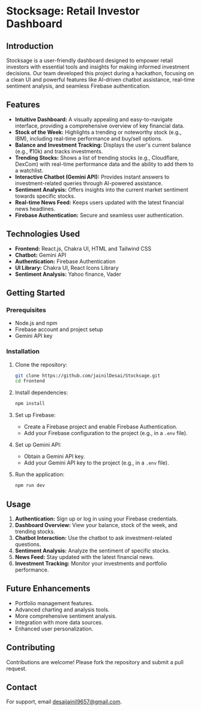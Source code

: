 # Stocksage: Retail Investor Dashboard

## Introduction

Stocksage is a user-friendly dashboard designed to empower retail investors with essential tools and insights for making informed investment decisions. Our team developed this project during a hackathon, focusing on a clean UI and powerful features like AI-driven chatbot assistance, real-time sentiment analysis, and seamless Firebase authentication.

## Features

* **Intuitive Dashboard:** A visually appealing and easy-to-navigate interface, providing a comprehensive overview of key financial data.
* **Stock of the Week:** Highlights a trending or noteworthy stock (e.g., IBM), including real-time performance and buy/sell options.
* **Balance and Investment Tracking:** Displays the user's current balance (e.g., ₹10k) and tracks investments.
* **Trending Stocks:** Shows a list of trending stocks (e.g., Cloudflare, DexCom) with real-time performance data and the ability to add them to a watchlist.
* **Interactive Chatbot (Gemini API):** Provides instant answers to investment-related queries through AI-powered assistance.
* **Sentiment Analysis:** Offers insights into the current market sentiment towards specific stocks.
* **Real-time News Feed:** Keeps users updated with the latest financial news headlines.
* **Firebase Authentication:** Secure and seamless user authentication.

## Technologies Used

* **Frontend:** React.js, Chakra UI, HTML and Tailwind CSS
* **Chatbot:** Gemini API
* **Authentication:** Firebase Authentication
* **UI Library:** Chakra UI, React Icons Library
* **Sentiment Analysis:** Yahoo finance, Vader

## Getting Started

### Prerequisites

* Node.js and npm
* Firebase account and project setup
* Gemini API key

### Installation

1.  Clone the repository:

    ```bash
    git clone https://github.com/jainilDesai/Stocksage.git
    cd frontend
    ```

2.  Install dependencies:

    ```bash
    npm install 
    ```

3.  Set up Firebase:

    * Create a Firebase project and enable Firebase Authentication.
    * Add your Firebase configuration to the project (e.g., in a `.env` file).

4.  Set up Gemini API:

    * Obtain a Gemini API key.
    * Add your Gemini API key to the project (e.g., in a `.env` file).

5.  Run the application:

    ```bash
    npm run dev
    ```

## Usage

1.  **Authentication:** Sign up or log in using your Firebase credentials.
2.  **Dashboard Overview:** View your balance, stock of the week, and trending stocks.
3.  **Chatbot Interaction:** Use the chatbot to ask investment-related questions.
4.  **Sentiment Analysis:** Analyze the sentiment of specific stocks.
5.  **News Feed:** Stay updated with the latest financial news.
6.  **Investment Tracking:** Monitor your investments and portfolio performance.

## Future Enhancements

* Portfolio management features.
* Advanced charting and analysis tools.
* More comprehensive sentiment analysis.
* Integration with more data sources.
* Enhanced user personalization.

## Contributing

Contributions are welcome! Please fork the repository and submit a pull request.


## Contact

For support, email desaijainil9657@gmail.com.
